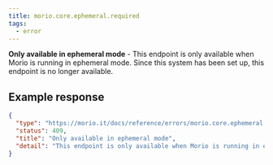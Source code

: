 ```yaml
---
title: morio.core.ephemeral.required
tags:
  - error
---
```


<!-- MORIO_AUTO_GENERATED_CONTENT_STARTS - Manual changes made below will be overwritten -->

**Only available in ephemeral mode** - This endpoint is only available when Morio is running in ephemeral mode. Since this system has been set up, this endpoint is no longer available.

<!-- MORIO_AUTO_GENERATED_CONTENT_ENDS - Manual changes made above will be overwritten -->

<!-- MORIO_AUTO_GENERATED_CONTENT_STARTS - Manual changes made below will be overwritten -->

## Example response

```json
{
  "type": "https://morio.it/docs/reference/errors/morio.core.ephemeral.required",
  "status": 409,
  "title": "Only available in ephemeral mode",
  "detail": "This endpoint is only available when Morio is running in ephemeral mode. Since this system has been set up, this endpoint is no longer available."
}
```

<!-- MORIO_AUTO_GENERATED_CONTENT_ENDS - Manual changes made above will be overwritten -->
